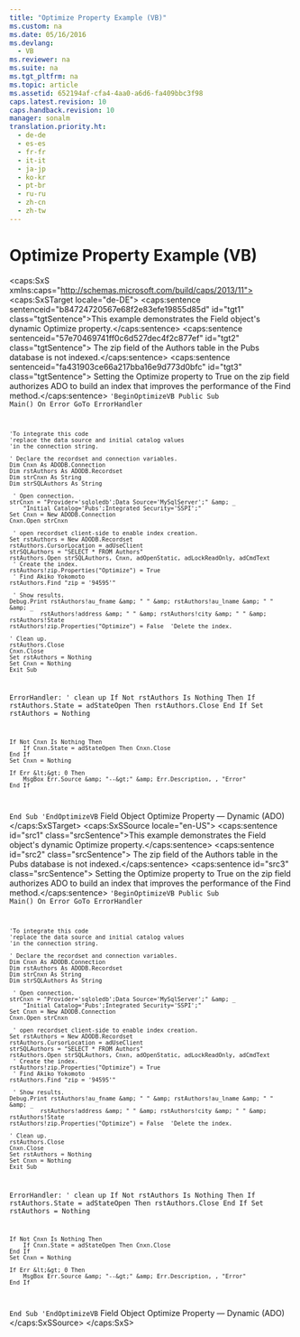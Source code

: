 ```yaml
---
title: "Optimize Property Example (VB)"
ms.custom: na
ms.date: 05/16/2016
ms.devlang: 
  - VB
ms.reviewer: na
ms.suite: na
ms.tgt_pltfrm: na
ms.topic: article
ms.assetid: 652194af-cfa4-4aa0-a6d6-fa409bbc3f98
caps.latest.revision: 10
caps.handback.revision: 10
manager: sonalm
translation.priority.ht: 
  - de-de
  - es-es
  - fr-fr
  - it-it
  - ja-jp
  - ko-kr
  - pt-br
  - ru-ru
  - zh-cn
  - zh-tw
---
```

# Optimize Property Example (VB)
<?xml version="1.0" encoding="utf-8"?>
<caps:SxS xmlns:caps="http://schemas.microsoft.com/build/caps/2013/11">
  <caps:SxSTarget locale="de-DE">
    <developerReferenceWithoutSyntaxDocument xsi:schemaLocation="http://ddue.schemas.microsoft.com/authoring/2003/5 http://dduestorage.blob.core.windows.net/ddueschema/developer.xsd" xmlns="http://ddue.schemas.microsoft.com/authoring/2003/5" xmlns:xlink="http://www.w3.org/1999/xlink" xmlns:xsi="http://www.w3.org/2001/XMLSchema-instance">
      <introduction>
        <para>
          <caps:sentence sentenceid="b84724720567e68f2e83efe19855d85d" id="tgt1" class="tgtSentence">This example demonstrates the <legacyLink xlink:href="b10a72fc-3c4b-4186-a70b-993dc9f7a092">Field</legacyLink> object's dynamic <legacyBold>Optimize</legacyBold> property.</caps:sentence>
          <caps:sentence sentenceid="57e70469741ff0c6d527dec4f2c877ef" id="tgt2" class="tgtSentence"> The <legacyBold><legacyItalic>zip</legacyItalic></legacyBold> field of the <legacyBold><legacyItalic>Authors</legacyItalic></legacyBold> table in the <legacyBold><legacyItalic>Pubs</legacyItalic></legacyBold> database is not indexed.</caps:sentence>
          <caps:sentence sentenceid="fa431903ce66a217bba16e9d773d0bfc" id="tgt3" class="tgtSentence"> Setting the <legacyLink xlink:href="a491c4ce-2b04-4c84-be83-3846bde8d16b">Optimize</legacyLink> property to <languageKeyword>True</languageKeyword> on the <legacyBold><legacyItalic>zip</legacyItalic></legacyBold> field authorizes ADO to build an index that improves the performance of the <legacyLink xlink:href="55c9810a-d8ca-46c2-a9dc-80e7ee7aa188">Find</legacyLink> method.</caps:sentence>
        </para>
        <code>'BeginOptimizeVB
Public Sub Main()
    On Error GoTo ErrorHandler

    'To integrate this code
    'replace the data source and initial catalog values
    'in the connection string.

    ' Declare the recordset and connection variables.
    Dim Cnxn As ADODB.Connection
    Dim rstAuthors As ADODB.Recordset
    Dim strCnxn As String
    Dim strSQLAuthors As String
    
     ' Open connection.
    strCnxn = "Provider='sqloledb';Data Source='MySqlServer';" &amp; _
        "Initial Catalog='Pubs';Integrated Security='SSPI';"
    Set Cnxn = New ADODB.Connection
    Cnxn.Open strCnxn
     
     ' open recordset client-side to enable index creation.
    Set rstAuthors = New ADODB.Recordset
    rstAuthors.CursorLocation = adUseClient
    strSQLAuthors = "SELECT * FROM Authors"
    rstAuthors.Open strSQLAuthors, Cnxn, adOpenStatic, adLockReadOnly, adCmdText
     ' Create the index.
    rstAuthors!zip.Properties("Optimize") = True
     ' Find Akiko Yokomoto
    rstAuthors.Find "zip = '94595'"
     
     ' Show results.
    Debug.Print rstAuthors!au_fname &amp; " " &amp; rstAuthors!au_lname &amp; " " &amp; _
             rstAuthors!address &amp; " " &amp; rstAuthors!city &amp; " " &amp; rstAuthors!State
    rstAuthors!zip.Properties("Optimize") = False  'Delete the index.
    
    ' Clean up.
    rstAuthors.Close
    Cnxn.Close
    Set rstAuthors = Nothing
    Set Cnxn = Nothing
    Exit Sub
    
ErrorHandler:
    ' clean up
    If Not rstAuthors Is Nothing Then
        If rstAuthors.State = adStateOpen Then rstAuthors.Close
    End If
    Set rstAuthors = Nothing
    
    If Not Cnxn Is Nothing Then
        If Cnxn.State = adStateOpen Then Cnxn.Close
    End If
    Set Cnxn = Nothing
    
    If Err &lt;&gt; 0 Then
        MsgBox Err.Source &amp; "--&gt;" &amp; Err.Description, , "Error"
    End If
End Sub
'EndOptimizeVB</code>
      </introduction>
      <relatedTopics>
        <link xlink:href="b10a72fc-3c4b-4186-a70b-993dc9f7a092">Field Object</link>
        <link xlink:href="a491c4ce-2b04-4c84-be83-3846bde8d16b">Optimize Property — Dynamic (ADO)</link>
      </relatedTopics>
    </developerReferenceWithoutSyntaxDocument>
  </caps:SxSTarget>
  <caps:SxSSource locale="en-US">
    <developerReferenceWithoutSyntaxDocument xsi:schemaLocation="http://ddue.schemas.microsoft.com/authoring/2003/5 http://dduestorage.blob.core.windows.net/ddueschema/developer.xsd" xmlns="http://ddue.schemas.microsoft.com/authoring/2003/5" xmlns:xlink="http://www.w3.org/1999/xlink" xmlns:xsi="http://www.w3.org/2001/XMLSchema-instance">
      <introduction>
        <para>
          <caps:sentence id="src1" class="srcSentence">This example demonstrates the <legacyLink xlink:href="b10a72fc-3c4b-4186-a70b-993dc9f7a092">Field</legacyLink> object's dynamic <legacyBold>Optimize</legacyBold> property.</caps:sentence>
          <caps:sentence id="src2" class="srcSentence"> The <legacyBold><legacyItalic>zip</legacyItalic></legacyBold> field of the <legacyBold><legacyItalic>Authors</legacyItalic></legacyBold> table in the <legacyBold><legacyItalic>Pubs</legacyItalic></legacyBold> database is not indexed.</caps:sentence>
          <caps:sentence id="src3" class="srcSentence"> Setting the <legacyLink xlink:href="a491c4ce-2b04-4c84-be83-3846bde8d16b">Optimize</legacyLink> property to <languageKeyword>True</languageKeyword> on the <legacyBold><legacyItalic>zip</legacyItalic></legacyBold> field authorizes ADO to build an index that improves the performance of the <legacyLink xlink:href="55c9810a-d8ca-46c2-a9dc-80e7ee7aa188">Find</legacyLink> method.</caps:sentence>
        </para>
        <code>'BeginOptimizeVB
Public Sub Main()
    On Error GoTo ErrorHandler

    'To integrate this code
    'replace the data source and initial catalog values
    'in the connection string.

    ' Declare the recordset and connection variables.
    Dim Cnxn As ADODB.Connection
    Dim rstAuthors As ADODB.Recordset
    Dim strCnxn As String
    Dim strSQLAuthors As String
    
     ' Open connection.
    strCnxn = "Provider='sqloledb';Data Source='MySqlServer';" &amp; _
        "Initial Catalog='Pubs';Integrated Security='SSPI';"
    Set Cnxn = New ADODB.Connection
    Cnxn.Open strCnxn
     
     ' open recordset client-side to enable index creation.
    Set rstAuthors = New ADODB.Recordset
    rstAuthors.CursorLocation = adUseClient
    strSQLAuthors = "SELECT * FROM Authors"
    rstAuthors.Open strSQLAuthors, Cnxn, adOpenStatic, adLockReadOnly, adCmdText
     ' Create the index.
    rstAuthors!zip.Properties("Optimize") = True
     ' Find Akiko Yokomoto
    rstAuthors.Find "zip = '94595'"
     
     ' Show results.
    Debug.Print rstAuthors!au_fname &amp; " " &amp; rstAuthors!au_lname &amp; " " &amp; _
             rstAuthors!address &amp; " " &amp; rstAuthors!city &amp; " " &amp; rstAuthors!State
    rstAuthors!zip.Properties("Optimize") = False  'Delete the index.
    
    ' Clean up.
    rstAuthors.Close
    Cnxn.Close
    Set rstAuthors = Nothing
    Set Cnxn = Nothing
    Exit Sub
    
ErrorHandler:
    ' clean up
    If Not rstAuthors Is Nothing Then
        If rstAuthors.State = adStateOpen Then rstAuthors.Close
    End If
    Set rstAuthors = Nothing
    
    If Not Cnxn Is Nothing Then
        If Cnxn.State = adStateOpen Then Cnxn.Close
    End If
    Set Cnxn = Nothing
    
    If Err &lt;&gt; 0 Then
        MsgBox Err.Source &amp; "--&gt;" &amp; Err.Description, , "Error"
    End If
End Sub
'EndOptimizeVB</code>
      </introduction>
      <relatedTopics>
        <link xlink:href="b10a72fc-3c4b-4186-a70b-993dc9f7a092">Field Object</link>
        <link xlink:href="a491c4ce-2b04-4c84-be83-3846bde8d16b">Optimize Property — Dynamic (ADO)</link>
      </relatedTopics>
    </developerReferenceWithoutSyntaxDocument>
  </caps:SxSSource>
</caps:SxS>